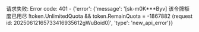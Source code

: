 请求失败: Error code: 401 - {'error': {'message': '[sk-m0K***Byv] 该令牌额度已用尽 !token.UnlimitedQuota && token.RemainQuota = -1867882 (request id: 20250612165733416935612gWuBoid0)', 'type': 'new_api_error'}}